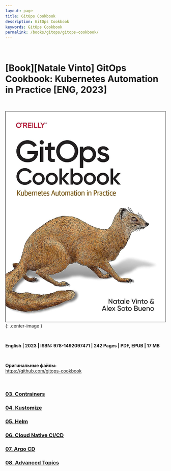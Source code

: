 ```yaml
---
layout: page
title: GitOps Cookbook
description: GitOps Cookbook
keywords: GitOps Cookbook
permalink: /books/gitops/gitops-cookbook/
---
```


<br/>

# [Book][Natale Vinto] GitOps Cookbook: Kubernetes Automation in Practice [ENG, 2023]

<br/>

![GitOps Cookbook](/img/books/covers/gitops-cookbook-kubernetes-automation.jpg 'GitOps Cookbook'){: .center-image }

<br/>

<strong>English | 2023 | ISBN: 978-1492097471 | 242 Pages | PDF, EPUB | 17 MB</strong>

<br/>

**Оригинальные файлы:**  
https://github.com/gitops-cookbook

<br/>

### [03. Contrainers](/books/gitops/gitops-cookbook/containers/)

### [04. Kustomize](/books/gitops/gitops-cookbook/kustomize/)

### [05. Helm](/books/gitops/gitops-cookbook/helm/)

### [06. Cloud Native CI/CD](/books/gitops/gitops-cookbook/cloud-native-cicd/)

### [07. Argo CD](/books/gitops/gitops-cookbook/argo-cd/)

### [08. Advanced Topics](/books/gitops/gitops-cookbook/advanced-topics/)
